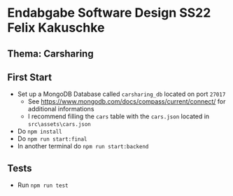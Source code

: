 # Endabgabe Software Design SS22 Felix Kakuschke
## Thema: Carsharing
## First Start
* Set up a MongoDB Database called `carsharing_db` located on port `27017`
  * See https://www.mongodb.com/docs/compass/current/connect/ for additional informations
  * I recommend filling the `cars` table with the `cars.json` located in `src\assets\cars.json`
* Do `npm install`
* Do `npm run start:final`
* In another terminal do `npm run start:backend`
## Tests
* Run `npm run test`
